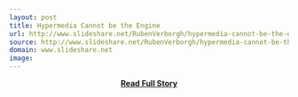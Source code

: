 ```yaml
---
layout: post
title: Hypermedia Cannot be the Engine
url: http://www.slideshare.net/RubenVerborgh/hypermedia-cannot-be-the-engine
source: http://www.slideshare.net/RubenVerborgh/hypermedia-cannot-be-the-engine
domain: www.slideshare.net
image: 
---
```


<p></p>
<center><p><a href="http://www.slideshare.net/RubenVerborgh/hypermedia-cannot-be-the-engine" style='padding:25px; font-sze:18px; font-weight: bold;'>Read Full Story</a></p></center>
